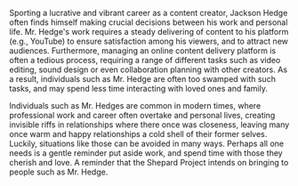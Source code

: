 Sporting a lucrative and vibrant career as a content creator, Jackson Hedge often finds himself making crucial decisions between his work and personal life. Mr. Hedge's work requires a steady delivering of content to his platform (e.g., YouTube) to ensure satisfaction among his viewers, and to attract new audiences. Furthermore, managing an online content delivery platform is often a tedious process, requiring a range of different tasks such as video editing, sound design or even collaboration planning with other creators. As a result, individuals such as Mr. Hedge are often too swamped with such tasks, and may spend less time interacting with loved ones and family. 

Individuals such as Mr. Hedges are common in modern times, where professional work and career often overtake and personal lives, creating invisible riffs in relationships where there once was closeness, leaving many once warm and happy relationships a cold shell of their former selves. Luckily, situations like those can be avoided in many ways. Perhaps all one needs is a gentle reminder put aside work, and spend time with those they cherish and love. A reminder that the Shepard Project intends on bringing to people such as Mr. Hedge.
  
